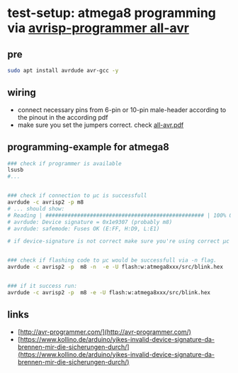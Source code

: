 # test-setup: atmega8 programming via [avrisp-programmer all-avr](http://avr-programmer.com/all-avr/)

## pre
```bash
sudo apt install avrdude avr-gcc -y
```

## wiring
- connect necessary pins from 6-pin or 10-pin male-header according to the pinout in the according pdf
- make sure you set the jumpers correct. check [all-avr.pdf](https://github.com/GiancarloRizzo/avr-programmer/blob/master/all-avr_installation_de_en.pdf)

## programming-example for atmega8

```bash
### check if programmer is available
lsusb 
#...


### check if connection to µc is successfull
avrdude -c avrisp2 -p m8 
# ... should show:
# Reading | ################################################## | 100% 0.00s
# avrdude: Device signature = 0x1e9307 (probably m8)
# avrdude: safemode: Fuses OK (E:FF, H:D9, L:E1)

# if device-signature is not correct make sure you're using correct µc or to make sure you did not changed src-clock-frequency like discribed in this [blog-post](check https://www.kollino.de/arduino/yikes-invalid-device-signature-da-brennen-mir-die-sicherungen-durch/)


### check if flashing code to µc would be successfull via -n flag.
avrdude -c avrisp2 -p  m8 -n  -e -U flash:w:atmega8xxx/src/blink.hex


### if it success run:
avrdude -c avrisp2 -p  m8 -e -U flash:w:atmega8xxx/src/blink.hex
```

## links
- [http://avr-programmer.com/](http://avr-programmer.com/)
- [https://www.kollino.de/arduino/yikes-invalid-device-signature-da-brennen-mir-die-sicherungen-durch/](https://www.kollino.de/arduino/yikes-invalid-device-signature-da-brennen-mir-die-sicherungen-durch/)

